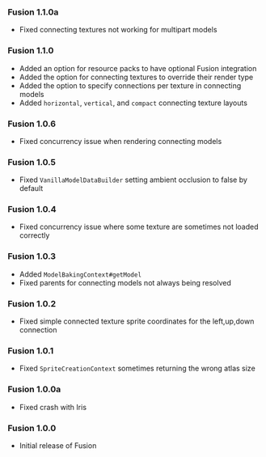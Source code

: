 ### Fusion 1.1.0a
- Fixed connecting textures not working for multipart models

### Fusion 1.1.0
- Added an option for resource packs to have optional Fusion integration
- Added the option for connecting textures to override their render type
- Added the option to specify connections per texture in connecting models
- Added `horizontal`, `vertical`, and `compact` connecting texture layouts

### Fusion 1.0.6
- Fixed concurrency issue when rendering connecting models

### Fusion 1.0.5
- Fixed `VanillaModelDataBuilder` setting ambient occlusion to false by default

### Fusion 1.0.4
- Fixed concurrency issue where some texture are sometimes not loaded correctly

### Fusion 1.0.3
- Added `ModelBakingContext#getModel`
- Fixed parents for connecting models not always being resolved

### Fusion 1.0.2
- Fixed simple connected texture sprite coordinates for the left,up,down connection

### Fusion 1.0.1
- Fixed `SpriteCreationContext` sometimes returning the wrong atlas size

### Fusion 1.0.0a
- Fixed crash with Iris

### Fusion 1.0.0
- Initial release of Fusion
